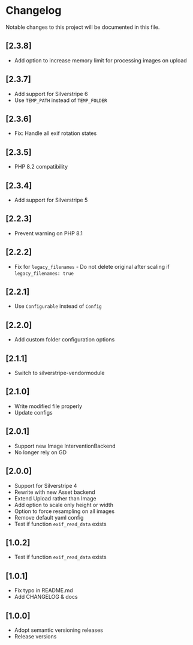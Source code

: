 # Changelog

Notable changes to this project will be documented in this file.

## [2.3.8]

- Add option to increase memory limit for processing images on upload

## [2.3.7]

- Add support for Silverstripe 6
- Use `TEMP_PATH` instead of `TEMP_FOLDER`

## [2.3.6]

- Fix: Handle all exif rotation states

## [2.3.5]

- PHP 8.2 compatibility

## [2.3.4]

- Add support for Silverstripe 5

## [2.2.3]

- Prevent warning on PHP 8.1

## [2.2.2]

- Fix for `legacy_filenames` - Do not delete original after scaling if `legacy_filenames: true`

## [2.2.1]

- Use `Configurable` instead of `Config`

## [2.2.0]

- Add custom folder configuration options

## [2.1.1]

- Switch to silverstripe-vendormodule

## [2.1.0]

- Write modified file properly
- Update configs

## [2.0.1]

- Support new Image InterventionBackend
- No longer rely on GD

## [2.0.0]

- Support for Silverstripe 4
- Rewrite with new Asset backend
- Extend Upload rather than Image
- Add option to scale only height or width
- Option to force resampling on all images
- Remove default yaml config
- Test if function `exif_read_data` exists

## [1.0.2]

- Test if function `exif_read_data` exists

## [1.0.1]

- Fix typo in README.md
- Add CHANGELOG & docs

## [1.0.0]

- Adopt semantic versioning releases
- Release versions
